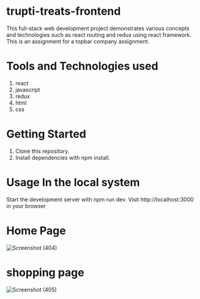 # trupti-treats-frontend

This full-stack web development project demonstrates various concepts and technologies such as react routing and redux using react framework. This is an assignment for a topbar company assignment.

# Tools and Technologies used
1. react
2. javascript
3. redux
4. html
5. css

# Getting Started
1. Clone this repository.
2. Install dependencies with npm install.
 
# Usage In the local system
Start the development server with npm run dev. Visit http://localhost:3000 in your browser


# Home Page


![Screenshot (404)](https://github.com/sivagurubilli/topbar-assignment/assets/92457968/2b7886a6-f4ad-49f5-80bf-57b3dc2251a7)

# shopping page
![Screenshot (405)](https://github.com/sivagurubilli/topbar-assignment/assets/92457968/7b2577dc-df49-4c9c-846a-39b66906d269)
